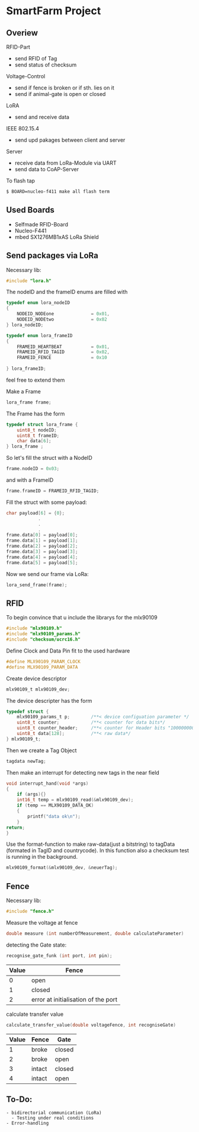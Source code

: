 # SmartFarm Project

## Overiew
RFID-Part
- send RFID of Tag
- send status of checksum
    
Voltage-Control
- send if fence is broken or if sth. lies on it
- send if animal-gate is open or closed

LoRA
- send and receive data
	
IEEE 802.15.4
- send upd pakages between client and server
	
Server
- receive data from LoRa-Module via UART
- send data to CoAP-Server

To flash tap
```sh
$ BOARD=nucleo-f411 make all flash term
```
## Used Boards
- Selfmade RFID-Board
- Nucleo-F441
- mbed SX1276MB1xAS LoRa Shield


## Send packages via LoRa
Necessary lib:
```C
#include "lora.h"
```

The nodeID and the frameID enums are filled with
```C
typedef enum lora_nodeID
{
    NODEID_NODEone 				= 0x01,
	NODEID_NODEtwo				= 0x02
} lora_nodeID;

typedef enum lora_frameID
{
    FRAMEID_HEARTBEAT 			= 0x01,
	FRAMEID_RFID_TAGID			= 0x02,
	FRAMEID_FENCE				= 0x10
	
} lora_frameID;
```
feel free to extend them




Make a Frame
```C
lora_frame frame;
```
The Frame has the form
```C
typedef struct lora_frame {
    uint8_t	nodeID;
	uint8_t frameID;
    char data[6];
} lora_frame ;
```
So let's fill the struct with a NodeID
```C
frame.nodeID = 0x03;
```
and with a FrameID
```C
frame.frameID = FRAMEID_RFID_TAGID;
```

Fill the struct with some payload:
```C
char payload[6] = {0}; 
            .
            .
            .
frame.data[0] = payload[0];
frame.data[1] = payload[1];
frame.data[2] = payload[2];
frame.data[3] = payload[3];
frame.data[4] = payload[4]; 
frame.data[5] = payload[5]; 
```
Now we send our frame via LoRa:
```C
lora_send_frame(frame);
```

## RFID
To begin convince that u include the librarys for the mlx90109
```C
#include "mlx90109.h"
#include "mlx90109_params.h"
#include "checksum/ucrc16.h"
```

Define Clock and Data Pin fit to the used hardware
```C
#define MLX90109_PARAM_CLOCK
#define MLX90109_PARAM_DATA  
```

Create device descriptor
```C
mlx90109_t mlx90109_dev;
```
The device descripter has the form
```C
typedef struct {
    mlx90109_params_t p; 		/**< device configuation parameter */
	uint8_t counter;	  		/**< counter for data bits*/
	uint8_t counter_header;		/**< counter for Header bits "10000000000"*/
	uint8_t data[128];			/**< raw data*/
} mlx90109_t;
```
Then we create a Tag Object
```C
tagdata newTag;  
```

Then make an interrupt for detecting new tags in the near field
```C
void interrupt_hand(void *args)
{
    if (args){}
    int16_t temp = mlx90109_read(&mlx90109_dev);
    if (temp == MLX90109_DATA_OK)
    {
        printf("data ok\n");
    }
return;
}
```

Use the format-function to make raw-data(just a bitstring) to tagData (formated in TagID and countrycode). In this function also a checksum test is running in the background.
```C
mlx90109_format(&mlx90109_dev, &neuerTag);
```
## Fence
Necessary lib:
```c
#include "fence.h"
```
Measure the voltage at fence
```c
double measure (int numberOfMeasurement, double calculateParameter)
```

detecting the Gate state: 
```c
recognise_gate_funk (int port, int pin);
```
|Value | Fence |
| ------ | ------ |
|0|open|
|1|closed|
|2|error at initialisation of the port|


calculate transfer value 
```c
calculate_transfer_value(double voltageFence, int recogniseGate)
```
|Value | Fence | Gate |
| ------ | ------ | ------|
|1|broke|closed|
|2|broke|open|
|3|intact|closed|
|4|intact|open|


	
## To-Do:
    - bidirectorial communication (LoRa)  
	  - Testing under real conditions
    - Error-handling  
	